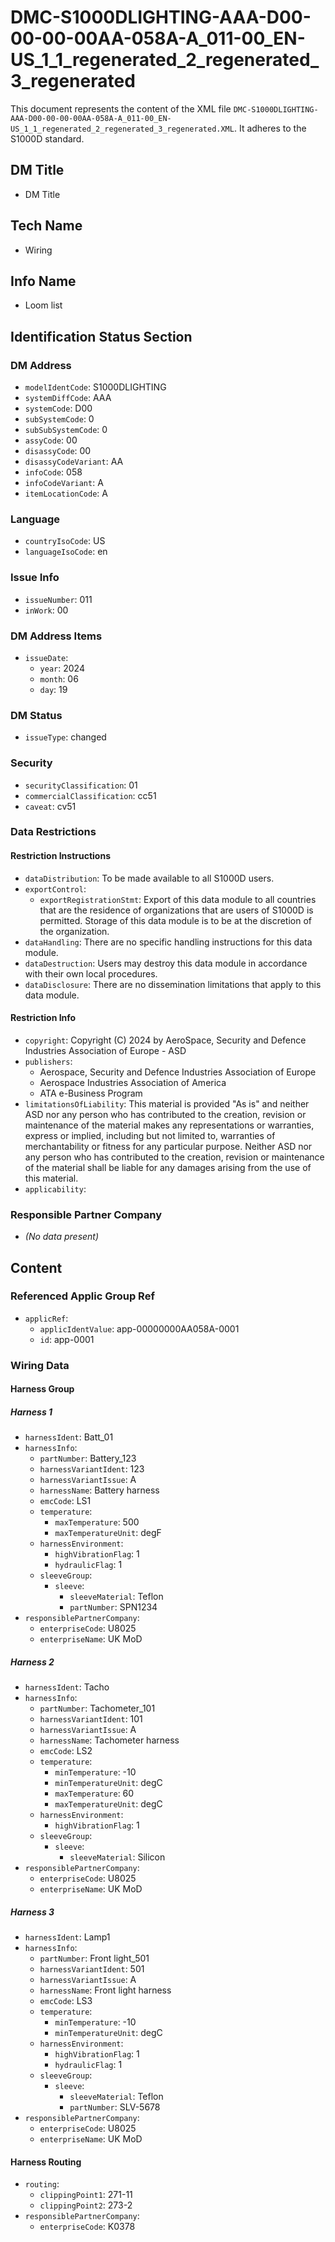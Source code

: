 # DMC-S1000DLIGHTING-AAA-D00-00-00-00AA-058A-A_011-00_EN-US_1_1_regenerated_2_regenerated_3_regenerated

This document represents the content of the XML file `DMC-S1000DLIGHTING-AAA-D00-00-00-00AA-058A-A_011-00_EN-US_1_1_regenerated_2_regenerated_3_regenerated.XML`.  It adheres to the S1000D standard.

## DM Title

*   DM Title

## Tech Name

*   Wiring

## Info Name

*   Loom list

## Identification Status Section

### DM Address

*   `modelIdentCode`: S1000DLIGHTING
*   `systemDiffCode`: AAA
*   `systemCode`: D00
*   `subSystemCode`: 0
*   `subSubSystemCode`: 0
*   `assyCode`: 00
*   `disassyCode`: 00
*   `disassyCodeVariant`: AA
*   `infoCode`: 058
*   `infoCodeVariant`: A
*   `itemLocationCode`: A

### Language

*   `countryIsoCode`: US
*   `languageIsoCode`: en

### Issue Info

*   `issueNumber`: 011
*   `inWork`: 00

### DM Address Items

*   `issueDate`:
    *   `year`: 2024
    *   `month`: 06
    *   `day`: 19

### DM Status

*   `issueType`: changed

### Security

*   `securityClassification`: 01
*   `commercialClassification`: cc51
*   `caveat`: cv51

### Data Restrictions

#### Restriction Instructions

*   `dataDistribution`: To be made available to all S1000D users.
*   `exportControl`:
    *   `exportRegistrationStmt`: Export of this data module to all countries that are the residence of organizations that are users of S1000D is permitted. Storage of this data module is to be at the discretion of the organization.
*   `dataHandling`: There are no specific handling instructions for this data module.
*   `dataDestruction`: Users may destroy this data module in accordance with their own local procedures.
*   `dataDisclosure`: There are no dissemination limitations that apply to this data module.

#### Restriction Info

*   `copyright`: Copyright (C) 2024 by AeroSpace, Security and Defence Industries Association of Europe - ASD
*   `publishers`:
    *   Aerospace, Security and Defence Industries Association of Europe
    *   Aerospace Industries Association of America
    *   ATA e-Business Program
*   `limitationsOfLiability`: This material is provided "As is" and neither ASD nor any person who has contributed to the creation, revision or maintenance of the material makes any representations or warranties, express or implied, including but not limited to, warranties of merchantability or fitness for any particular purpose.
Neither ASD nor any person who has contributed to the creation, revision or maintenance of the material shall be liable for any damages arising from the use of this material.
*   `applicability`:

### Responsible Partner Company

*   *(No data present)*

## Content

### Referenced Applic Group Ref

*   `applicRef`:
    *   `applicIdentValue`: app-00000000AA058A-0001
    *   `id`: app-0001

### Wiring Data

#### Harness Group

##### Harness 1

*   `harnessIdent`: Batt_01
*   `harnessInfo`:
    *   `partNumber`: Battery_123
    *   `harnessVariantIdent`: 123
    *   `harnessVariantIssue`: A
    *   `harnessName`: Battery harness
    *   `emcCode`: LS1
    *   `temperature`:
        *   `maxTemperature`: 500
        *   `maxTemperatureUnit`: degF
    *   `harnessEnvironment`:
        *   `highVibrationFlag`: 1
        *   `hydraulicFlag`: 1
    *   `sleeveGroup`:
        *   `sleeve`:
            *   `sleeveMaterial`: Teflon
            *   `partNumber`: SPN1234
*   `responsiblePartnerCompany`:
    *   `enterpriseCode`: U8025
    *   `enterpriseName`: UK MoD

##### Harness 2

*   `harnessIdent`: Tacho
*   `harnessInfo`:
    *   `partNumber`: Tachometer_101
    *   `harnessVariantIdent`: 101
    *   `harnessVariantIssue`: A
    *   `harnessName`: Tachometer harness
    *   `emcCode`: LS2
    *   `temperature`:
        *   `minTemperature`: -10
        *   `minTemperatureUnit`: degC
        *   `maxTemperature`: 60
        *   `maxTemperatureUnit`: degC
    *   `harnessEnvironment`:
        *   `highVibrationFlag`: 1
    *   `sleeveGroup`:
        *   `sleeve`:
            *   `sleeveMaterial`: Silicon
*   `responsiblePartnerCompany`:
    *   `enterpriseCode`: U8025
    *   `enterpriseName`: UK MoD

##### Harness 3

*   `harnessIdent`: Lamp1
*   `harnessInfo`:
    *   `partNumber`: Front light_501
    *   `harnessVariantIdent`: 501
    *   `harnessVariantIssue`: A
    *   `harnessName`: Front light harness
    *   `emcCode`: LS3
    *   `temperature`:
        *   `minTemperature`: -10
        *   `minTemperatureUnit`: degC
    *   `harnessEnvironment`:
        *   `highVibrationFlag`: 1
        *   `hydraulicFlag`: 1
    *   `sleeveGroup`:
        *   `sleeve`:
            *   `sleeveMaterial`: Teflon
            *   `partNumber`: SLV-5678
*   `responsiblePartnerCompany`:
    *   `enterpriseCode`: U8025
    *   `enterpriseName`: UK MoD

#### Harness Routing

*   `routing`:
    *   `clippingPoint1`: 271-11
    *   `clippingPoint2`: 273-2
*   `responsiblePartnerCompany`:
    *   `enterpriseCode`: K0378